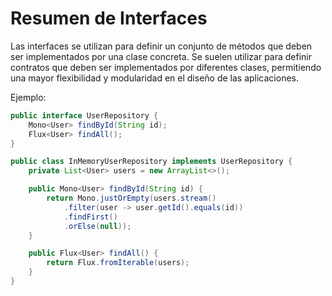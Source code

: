 # Resumen de Interfaces

Las interfaces se utilizan para definir un conjunto de métodos que deben ser implementados por una clase concreta. Se suelen utilizar para definir contratos que deben ser implementados por diferentes clases, permitiendo una mayor flexibilidad y modularidad en el diseño de las aplicaciones.

Ejemplo:

```java
public interface UserRepository {
    Mono<User> findById(String id);
    Flux<User> findAll();
}

public class InMemoryUserRepository implements UserRepository {
    private List<User> users = new ArrayList<>();

    public Mono<User> findById(String id) {
        return Mono.justOrEmpty(users.stream()
            .filter(user -> user.getId().equals(id))
            .findFirst()
            .orElse(null));
    }

    public Flux<User> findAll() {
        return Flux.fromIterable(users);
    }
}
```
